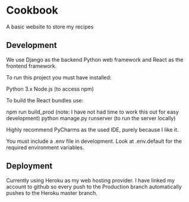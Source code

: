# Cookbook
A basic website to store my recipes


## Development

We use Django as the backend Python web framework and React as the frontend framework. 

To run this project you must have installed:

Python 3.x
Node.js (to access npm)

To build the React bundles use:

npm run build_prod (note: I have not had time to work this out for easy development)
python manage.py runserver (to run the server locally)

Highly recommend PyCharms as the used IDE, purely because I like it.


You must include a .env file in development. Look at .env.default for the required environment variables.


## Deployment

Currently using Heroku as my web hosting provider. I have linked my account to github so every push to the Production 
branch automatically pushes to the Heroku master branch.


